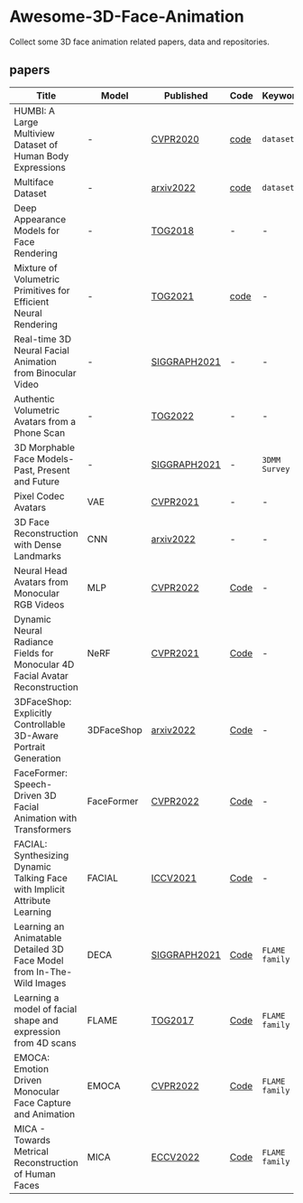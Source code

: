 # Awesome-3D-Face-Animation

Collect some 3D face animation related papers, data and repositories.

## papers

| Title                  | Model                  | Published                                                    | Code                                                         | Keywords                                                     | Inputs                                                     |
| ---------------------- | ---------------------- | ------------------------------------------------------------ | ------------------------------------------------------------ | ------------------------------------------------------------ |------------------------------------------------------------ |
|HUMBI: A Large Multiview Dataset of Human Body Expressions | - | [CVPR2020](https://openaccess.thecvf.com/content_CVPR_2020/papers/Yu_HUMBI_A_Large_Multiview_Dataset_of_Human_Body_Expressions_CVPR_2020_paper.pdf) | [code](https://humbi-data.net/) | `dataset` | - |
|Multiface Dataset | - | [arxiv2022](https://arxiv.org/pdf/2207.11243.pdf) | [code](https://github.com/facebookresearch/multiface) | `dataset` | - |
|Deep Appearance Models for Face Rendering | - | [TOG2018](https://dl.acm.org/doi/pdf/10.1145/3197517.3201401) | - | - | `video` |
|Mixture of Volumetric Primitives for Efficient Neural Rendering| - | [TOG2021](https://arxiv.org/pdf/2103.01954.pdf) | [code](https://github.com/facebookresearch/mvp) | - | - |
|Real-time 3D Neural Facial Animation from Binocular Video | - | [SIGGRAPH2021](https://dl.acm.org/doi/pdf/10.1145/3450626.3459806) | - | - | `video` |
|Authentic Volumetric Avatars from a Phone Scan| - | [TOG2022](https://drive.google.com/file/d/1i4NJKAggS82wqMamCJ1OHRGgViuyoY6R/view) | - | - | `video` |
|3D Morphable Face Models- Past, Present and Future| - |[SIGGRAPH2021](https://arxiv.org/pdf/1909.01815.pdf) | - | `3DMM Survey` | - |
|Pixel Codec Avatars| VAE |[CVPR2021](https://ieeexplore.ieee.org/stamp/stamp.jsp?tp=&arnumber=9577690)| - | - | `video` |
|3D Face Reconstruction with Dense Landmarks| CNN |[arxiv2022](https://arxiv.org/pdf/2204.02776.pdf)| - | - |`video`|
|Neural Head Avatars from Monocular RGB Videos| MLP | [CVPR2022](https://arxiv.org/pdf/2112.01554.pdf)| [Code](https://github.com/philgras/neural-head-avatars) | - | `video`|  
|Dynamic Neural Radiance Fields for Monocular 4D Facial Avatar Reconstruction| NeRF | [CVPR2021](https://openaccess.thecvf.com/content/CVPR2021/papers/Gafni_Dynamic_Neural_Radiance_Fields_for_Monocular_4D_Facial_Avatar_Reconstruction_CVPR_2021_paper.pdf)| [Code](https://github.com/gafniguy/4D-Facial-Avatars)| - | `video` |
|3DFaceShop: Explicitly Controllable 3D-Aware Portrait Generation | 3DFaceShop | [arxiv2022](https://arxiv.org/pdf/2209.05434.pdf) | [Code](https://github.com/junshutang/3DFaceShop) | - | `img` | 
|FaceFormer: Speech-Driven 3D Facial Animation with Transformers | FaceFormer | [CVPR2022](https://arxiv.org/pdf/2112.05329v4.pdf) | [Code](https://github.com/EvelynFan/FaceFormer) | - | `img`+`audio` |
|FACIAL: Synthesizing Dynamic Talking Face with Implicit Attribute Learning | FACIAL | [ICCV2021](https://arxiv.org/pdf/2108.07938v1.pdf) | [Code](https://github.com/zhangchenxu528/FACIAL) | - | `img`+`audio` |
|Learning an Animatable Detailed 3D Face Model from In-The-Wild Images | DECA | [SIGGRAPH2021](https://files.is.tue.mpg.de/black/papers/SIGGRAPH21_DECA.pdf) | [Code](https://github.com/yfeng95/DECA) | `FLAME family` | `img` |
|Learning a model of facial shape and expression from 4D scans | FLAME | [TOG2017](https://ps.is.mpg.de/uploads_file/attachment/attachment/400/paper.pdf) | [Code](https://flame.is.tue.mpg.de/) | `FLAME family` | `img` |
|EMOCA: Emotion Driven Monocular Face Capture and Animation | EMOCA | [CVPR2022](https://ps.is.mpg.de/uploads_file/attachment/attachment/686/EMOCA__CVPR22.pdf) | [Code](https://github.com/radekd91/emoca) | `FLAME family` | `img` |
|MICA - Towards Metrical Reconstruction of Human Faces | MICA | [ECCV2022](https://arxiv.org/pdf/2204.06607.pdf) | [Code](https://zielon.github.io/mica/) | `FLAME family` | `img` |


